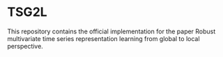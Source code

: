 <h1 align="left">TSG2L</h1>
This repository contains the official implementation for the paper Robust multivariate time series representation learning from global to local perspective.
